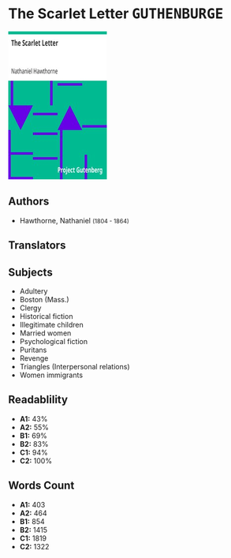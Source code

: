 # The Scarlet Letter <kbd>GUTHENBURGE</kbd>

![](./cover.medium.jpg "")

## Authors


 - Hawthorne, Nathaniel <small>(1804 - 1864)</small>

## Translators



## Subjects


 - Adultery
 - Boston (Mass.)
 - Clergy
 - Historical fiction
 - Illegitimate children
 - Married women
 - Psychological fiction
 - Puritans
 - Revenge
 - Triangles (Interpersonal relations)
 - Women immigrants

## Readablility


 - **A1:** 43%
 - **A2:** 55%
 - **B1:** 69%
 - **B2:** 83%
 - **C1:** 94%
 - **C2:** 100%

## Words Count


 - **A1:** 403
 - **A2:** 464
 - **B1:** 854
 - **B2:** 1415
 - **C1:** 1819
 - **C2:** 1322
